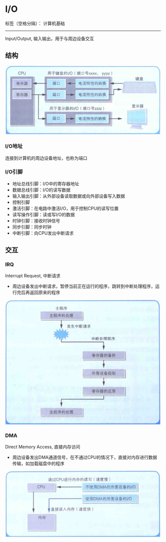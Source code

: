 # I/O

标签（空格分隔）： 计算机基础

---

Input/Output, 输入输出，用于与周边设备交互

## 结构

![I/O结构](https://raw.githubusercontent.com/wchaochao/images/master/gitbook-computer-base/io-port.png)

### I/O地址

连接到计算机的周边设备地址，也称为端口

### I/O引脚

* 地址总线引脚：I/O中的寄存器地址
* 数据总线引脚：I/O的读写数据
* 输入输出引脚：从外部设备读取数据或向外部设备写入数据
* 控制引脚
 * 激活引脚：在电路中激活I/O，用于控制CPU的读写位置
 * 读写操作引脚：读或写I/O的数据
 * 时钟引脚：接收时钟信号
 * 同步引脚：同步时钟
 * 中断引脚：向CPU发出中断请求

## 交互

### IRQ

Interrupt Request, 中断请求

* 周边设备发出中断请求，暂停当前正在运行的程序，跳转到中断处理程序，运行完后再返回原来的程序

![IRQ](https://raw.githubusercontent.com/wchaochao/images/master/gitbook-computer-base/io-irq.png)

### DMA

Direct Memory Access, 直接内存访问

* 周边设备发出DMA通道信号，在不通过CPU的情况下，直接对内存进行数据传输，如加载磁盘中的程序

![DMA](https://raw.githubusercontent.com/wchaochao/images/master/gitbook-computer-base/io-dma.png)
